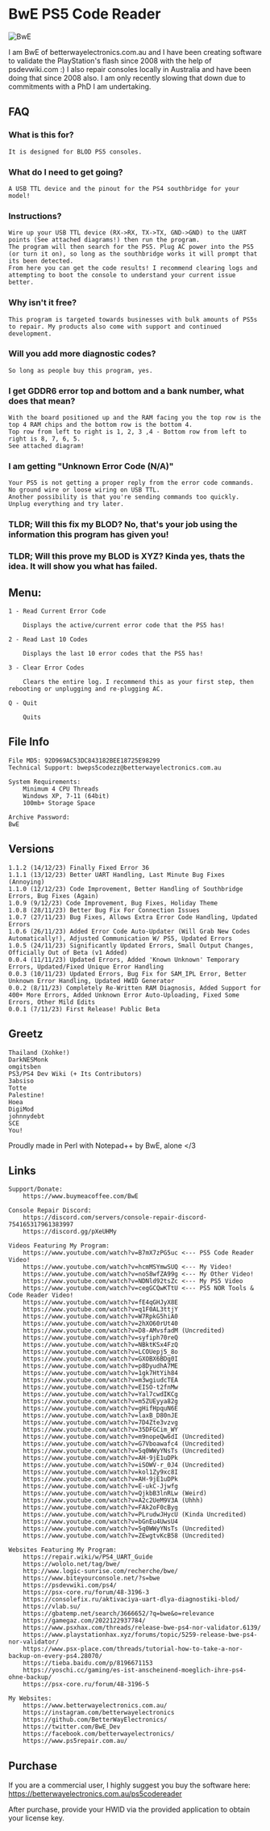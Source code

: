 # BwE PS5 Code Reader

![BwE](https://i.imgur.com/oQi5lHU.png)

I am BwE of betterwayelectronics.com.au and I have been creating software to validate the PlayStation's flash since 2008 with the help of psdevwiki.com :)
I also repair consoles locally in Australia and have been doing that since 2008 also. I am only recently slowing that down due to commitments with a PhD I am undertaking. 

## FAQ ##

### What is this for? ###
	It is designed for BLOD PS5 consoles.

### What do I need to get going? ###
	A USB TTL device and the pinout for the PS4 southbridge for your model!

### Instructions? ###
	Wire up your USB TTL device (RX->RX, TX->TX, GND->GND) to the UART points (See attached diagrams!) then run the program. 
	The program will then search for the PS5. Plug AC power into the PS5 (or turn it on), so long as the southbridge works it will prompt that its been detected.
	From here you can get the code results! I recommend clearing logs and attempting to boot the console to understand your current issue better.

### Why isn't it free? ###
	This program is targeted towards businesses with bulk amounts of PS5s to repair. My products also come with support and continued development.
	
### Will you add more diagnostic codes? ###
	So long as people buy this program, yes.

### I get GDDR6 error top and bottom and a bank number, what does that mean? ###
	With the board positioned up and the RAM facing you the top row is the top 4 RAM chips and the bottom row is the bottom 4.
	Top row from left to right is 1, 2, 3 ,4 - Bottom row from left to right is 8, 7, 6, 5.
	See attached diagram!
	
### I am getting "Unknown Error Code (N/A)" ###
	Your PS5 is not getting a proper reply from the error code commands. No ground wire or loose wiring on USB TTL.
	Another possibility is that you're sending commands too quickly. Unplug everything and try later.
	

### TLDR; Will this fix my BLOD? No, that's your job using the information this program has given you! ###
### TLDR; Will this prove my BLOD is XYZ? Kinda yes, thats the idea. It will show you what has failed. ###

		
## Menu: ##
    
    1 - Read Current Error Code
    
    	Displays the active/current error code that the PS5 has!
    		
    2 - Read Last 10 Codes
    	
    	Displays the last 10 error codes that the PS5 has!
    
    3 - Clear Error Codes
    
    	Clears the entire log. I recommend this as your first step, then rebooting or unplugging and re-plugging AC.
    
    Q - Quit
    
    	Quits

## File Info ##
    
    File MD5: 92D969AC53DC843182BEE18725E98299
    Technical Support: bweps5codezz@betterwayelectronics.com.au
    
    System Requirements:
    	Minimum 4 CPU Threads
    	Windows XP, 7-11 (64bit) 
    	100mb+ Storage Space
    
    Archive Password:
    BwE

## Versions ##

	1.1.2 (14/12/23) Finally Fixed Error 36
	1.1.1 (13/12/23) Better UART Handling, Last Minute Bug Fixes (Annoying)
	1.1.0 (12/12/23) Code Improvement, Better Handling of Southbridge Errors, Bug Fixes (Again)
	1.0.9 (9/12/23) Code Improvement, Bug Fixes, Holiday Theme
	1.0.8 (28/11/23) Better Bug Fix For Connection Issues
	1.0.7 (27/11/23) Bug Fixes, Allows Extra Error Code Handling, Updated Errors
	1.0.6 (26/11/23) Added Error Code Auto-Updater (Will Grab New Codes Automatically!), Adjusted Communication W/ PS5, Updated Errors
	1.0.5 (24/11/23) Significantly Updated Errors, Small Output Changes, Officially Out of Beta (v1 Added)
	0.0.4 (11/11/23) Updated Errors, Added 'Known Unknown' Temporary Errors, Updated/Fixed Unique Error Handling
	0.0.3 (10/11/23) Updated Errors, Bug Fix for SAM_IPL Error, Better Unknown Error Handling, Updated HWID Generator
	0.0.2 (8/11/23) Completely Re-Written RAM Diagnosis, Added Support for 400+ More Errors, Added Unknown Error Auto-Uploading, Fixed Some Errors, Other Mild Edits
	0.0.1 (7/11/23) First Release! Public Beta

## Greetz ##
		
  	Thailand (Xohke!)
  	DarkNESMonk
  	omgitsben
  	PS3/PS4 Dev Wiki (+ Its Contributors)
  	3absiso
  	Totte
  	Palestine!
  	Hoea
  	DigiMod 
  	johnnydebt
  	SCE
  	You! 

  Proudly made in Perl with Notepad++ by BwE, alone </3

## Links ##
  
    Support/Donate:
    	https://www.buymeacoffee.com/BwE
    
    Console Repair Discord:
    	https://discord.com/servers/console-repair-discord-754165317961383997
    	https://discord.gg/pXeUHMy
    
    Videos Featuring My Program:
    	https://www.youtube.com/watch?v=B7mX7zPG5uc <--- PS5 Code Reader Video!
    	https://www.youtube.com/watch?v=hcmMSYmwSUQ <--- My Video!
    	https://www.youtube.com/watch?v=noS8wfZA99g <--- My Other Video!
    	https://www.youtube.com/watch?v=NDNld92tsZc <--- My PS5 Video
     	https://www.youtube.com/watch?v=cegGCQwKTtU <--- PS5 NOR Tools & Code Reader Video!
    	https://www.youtube.com/watch?v=fE4qGHJyX8E
    	https://www.youtube.com/watch?v=q1F0AL3ttjY
    	https://www.youtube.com/watch?v=W7RpkG5hiA0
    	https://www.youtube.com/watch?v=2hXO60rUt40
    	https://www.youtube.com/watch?v=D8-AMvsfadM (Uncredited)
    	https://www.youtube.com/watch?v=syfiph70reQ
    	https://www.youtube.com/watch?v=NBktKSx4FzQ
    	https://www.youtube.com/watch?v=LCOUepj5_8o
    	https://www.youtube.com/watch?v=GXOBX6BDg0I
    	https://www.youtube.com/watch?v=p8DyudhA7ME
    	https://www.youtube.com/watch?v=1gk7HtYih84
    	https://www.youtube.com/watch?v=m3wgiudcTEA
    	https://www.youtube.com/watch?v=EISO-t2fnMw
    	https://www.youtube.com/watch?v=Yal7cwdIKCg
    	https://www.youtube.com/watch?v=m5ZUEyya82g
    	https://www.youtube.com/watch?v=gHifHpquN6E
    	https://www.youtube.com/watch?v=laxB_D80nJE
    	https://www.youtube.com/watch?v=7D4Zte3vzvg 
    	https://www.youtube.com/watch?v=35DFGCim_WY
    	https://www.youtube.com/watch?v=m9nopeQw6dI (Uncredited)
    	https://www.youtube.com/watch?v=G7Vboawafc4 (Uncredited)
    	https://www.youtube.com/watch?v=5q0WWyYNsTs (Uncredited)
    	https://www.youtube.com/watch?v=AH-9jE1uDPk
    	https://www.youtube.com/watch?v=iSOWV-r_0J4 (Uncredited)
    	https://www.youtube.com/watch?v=kol1Zy9xc8I
    	https://www.youtube.com/watch?v=AH-9jE1uDPk
    	https://www.youtube.com/watch?v=E-ukC-Jjwfg
    	https://www.youtube.com/watch?v=QjkbB3lnRLw (Weird)
    	https://www.youtube.com/watch?v=A2c2UeM9V3A (Uhhh)
    	https://www.youtube.com/watch?v=FAk2oF0cByg
    	https://www.youtube.com/watch?v=PLrudwJHycU (Kinda Uncredited)
    	https://www.youtube.com/watch?v=bGnEu4UwsU4
    	https://www.youtube.com/watch?v=5q0WWyYNsTs (Uncredited)
    	https://www.youtube.com/watch?v=ZEwgtvKcB58 (Uncredited)
    
    Websites Featuring My Program:
    	https://repair.wiki/w/PS4_UART_Guide
    	https://wololo.net/tag/bwe/
    	http://www.logic-sunrise.com/recherche/bwe/
    	https://www.biteyourconsole.net/?s=bwe
    	https://psdevwiki.com/ps4/
    	https://psx-core.ru/forum/48-3196-3
    	https://consolefix.ru/aktivaciya-uart-dlya-diagnostiki-blod/
    	https://vlab.su/
    	https://gbatemp.net/search/3666652/?q=bwe&o=relevance
    	https://gamegaz.com/2022122937784/
    	https://www.psxhax.com/threads/release-bwe-ps4-nor-validator.6139/
    	https://www.playstationhax.xyz/forums/topic/5259-release-bwe-ps4-nor-validator/
    	https://www.psx-place.com/threads/tutorial-how-to-take-a-nor-backup-on-every-ps4.28070/
    	https://tieba.baidu.com/p/8196671153
    	https://yoschi.cc/gaming/es-ist-anscheinend-moeglich-ihre-ps4-ohne-backup/
    	https://psx-core.ru/forum/48-3196-5
    
    My Websites:
    	https://www.betterwayelectronics.com.au/
    	https://instagram.com/betterwayelectronics
    	https://github.com/BetterWayElectronics/
    	https://twitter.com/BwE_Dev
    	https://facebook.com/betterwayelectronics/
    	https://www.ps5repair.com.au/
  	
## Purchase ##

  If you are a commercial user, I highly suggest you buy the software here: https://betterwayelectronics.com.au/ps5codereader
  
  After purchase, provide your HWID via the provided application to obtain your license key.
